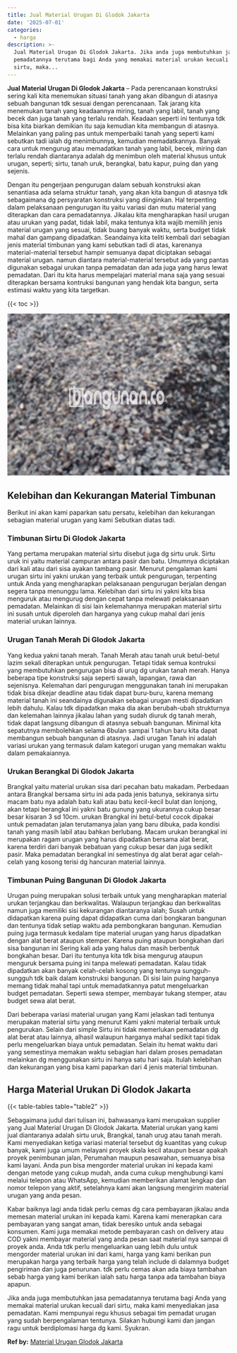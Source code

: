 ```yaml
---
title: Jual Material Urugan Di Glodok Jakarta
date: '2025-07-01'
categories:
  - harga
description: >-
  Jual Material Urugan Di Glodok Jakarta. Jika anda juga membutuhkan jasa
  pemadatannya terutama bagi Anda yang memakai material urukan kecuali dari
  sirtu, maka...
---
```


**Jual Material Urugan Di Glodok Jakarta** – Pada perencanaan konstruksi sering kali kita menemukan situasi tanah yang akan dibangun di atasnya sebuah bangunan tdk sesuai dengan perencanaan. Tak jarang kita menemukan tanah yang keadaannya miring, tanah yang labil, tanah yang becek dan juga tanah yang terlalu rendah. Keadaan seperti ini tentunya tdk bisa kita biarkan demikian itu saja kemudian kita membangun di atasnya. Melainkan yang paling pas untuk memperbaiki tanah yang seperti kami sebutkan tadi ialah dg menimbunnya, kemudian memadatkannya. Banyak cara untuk mengurug atau memadatkan tanah yang labil, becek, miring dan terlalu rendah diantaranya adalah dg menimbun oleh material khusus untuk urugan, seperti; sirtu, tanah uruk, berangkal, batu kapur, puing dan yang sejenis.

Dengan itu pengerjaan pengurugan dalam sebuah konstruksi akan senantiasa ada selama struktur tanah, yang akan kita bangun di atasnya tdk sebagaimana dg persyaratan konstruksi yang diinginkan. Hal terpenting dalam pelaksanaan pengurugan itu yaitu variasi dan mutu material yang diterapkan dan cara pemadatannya. Jikalau kita mengharapkan hasil urugan atau urukan yang padat, tidak labil, maka tentunya kita wajib memilih jenis material urugan yang sesuai, tidak buang banyak waktu, serta budget tidak mahal dan gampang dipadatkan. Seandainya kita teliti kembali dari sebagian jenis material timbunan yang kami sebutkan tadi di atas, karenanya material-material tersebut hampir semuanya dapat diciptakan sebagai material urugan. namun diantara material-material tersebut ada yang pantas digunakan sebagai urukan tanpa pemadatan dan ada juga yang harus lewat pemadatan. Dari itu kita harus mempelajari material mana saja yang sesuai diterapkan bersama kontruksi bangunan yang hendak kita bangun, serta estimasi waktu yang kita targetkan.

{{< toc >}}

![Jual Material Urugan Di Glodok Jakarta](/images/jual-urugan-08.png)

## Kelebihan dan Kekurangan Material Timbunan

Berikut ini akan kami paparkan satu persatu, kelebihan dan kekurangan sebagian material urugan yang kami Sebutkan diatas tadi.

### Timbunan Sirtu Di Glodok Jakarta

Yang pertama merupakan material sirtu disebut juga dg sirtu uruk. Sirtu uruk ini yaitu material campuran antara pasir dan batu. Umumnya diciptakan dari kali atau dari sisa ayakan tambang pasir. Menurut pengalaman kami urugan sirtu ini yakni urukan yang terbaik untuk pengurugan, terpenting untuk Anda yang mengharapkan pelaksanaan pengurugan berjalan dengan segera tanpa menunggu lama. Kelebihan dari sirtu ini yakni kita bisa menguruk atau mengurug dengan cepat tanpa melewati pelaksanaan pemadatan. Melainkan di sisi lain kelemahannya merupakan material sirtu ini susah untuk diperoleh dan harganya yang cukup mahal dari jenis material urukan lainnya.

### Urugan Tanah Merah Di Glodok Jakarta

Yang kedua yakni tanah merah. Tanah Merah atau tanah uruk betul-betul lazim sekali diterapkan untuk pengurugan. Tetapi tidak semua kontruksi yang membutuhkan pengurugan bisa di urug dg urukan tanah merah. Hanya beberapa tipe konstruksi saja seperti sawah, lapangan, rawa dan sejenisnya. Kelemahan dari pengurugan menggunakan tanah ini merupakan tidak bisa dikejar deadline atau tidak dapat buru-buru, karena memang material tanah ini seandainya digunakan sebagai urugan mesti dipadatkan lebih dahulu. Kalau tdk dipadatkan maka dia akan berubah-ubah strukturnya dan kelemahan lainnya jikalau lahan yang sudah diuruk dg tanah merah, tidak dapat langsung dibangun di atasnya sebuah bangunan. Minimal kita sepatutnya membolehkan selama 6bulan sampai 1 tahun baru kita dapat membangun sebuah bangunan di atasnya. Jadi urugan Tanah ini adalah variasi urukan yang termasuk dalam kategori urugan yang memakan waktu dalam pemakaiannya.

### Urukan Berangkal Di Glodok Jakarta

Brangkal yaitu material urukan sisa dari pecahan batu makadam. Perbedaan antara Brangkal bersama sirtu ini ada pada jenis batunya, sekiranya sirtu macam batu nya adalah batu kali atau batu kecil-kecil bulat dan lonjong, akan tetapi berangkal ini yakni batu gunung yang ukurannya cukup besar besar kisaran 3 sd 10cm. urukan Brangkal ini betul-betul cocok dipakai untuk pemadatan jalan terutamanya jalan yang baru dibuka, pada kondisi tanah yang masih labil atau bahkan berlubang. Macam urukan berangkal ini merupakan ragam urugan yang harus dipadatkan bersama alat berat, karena terdiri dari banyak bebatuan yang cukup besar dan juga sedikit pasir. Maka pemadatan berangkal ini semestinya dg alat berat agar celah-celah yang kosong terisi dg hancuran material lainnya.

### Timbunan Puing Bangunan Di Glodok Jakarta

Urugan puing merupakan solusi terbaik untuk yang mengharapkan material urukan terjangkau dan berkwalitas. Walaupun terjangkau dan berkwalitas namun juga memiliki sisi kekurangan diantaranya ialah; Susah untuk didapatkan karena puing dapat didapatkan cuma dari bongkaran bangunan dan tentunya tidak setiap waktu ada pembongkaran bangunan. Kemudian puing juga termasuk kedalam tipe material urugan yang harus dipadatkan dengan alat berat ataupun stemper. Karena puing ataupun bongkahan dari sisa bangunan ini Sering kali ada yang halus dan masih berbentuk bongkahan besar. Dari itu tentunya kita tdk bisa mengurug ataupun menguruk bersama puing ini tanpa melewati pemadatan. Kalau tidak dipadatkan akan banyak celah-celah kosong yang tentunya sungguh-sungguh tdk baik dalam konstruksi bangunan. Di sisi lain puing harganya memang tidak mahal tapi untuk memadatkannya patut mengeluarkan budget pemadatan. Seperti sewa stemper, membayar tukang stemper, atau budget sewa alat berat.

Dari beberapa variasi material urugan yang Kami jelaskan tadi tentunya merupakan material sirtu yang menurut Kami yakni material terbaik untuk pengurukan. Selain dari simple Sirtu ini tidak memerlukan pemadatan dg alat berat atau lainnya, alhasil walaupun harganya mahal sedikit tapi tidak perlu mengeluarkan biaya untuk pemadatan. Selain itu hemat waktu dari yang semestinya memakan waktu sebagian hari dalam proses pemadatan melainkan dg menggunakan sirtu ini hanya satu hari saja. Itulah kelebihan dan kekurangan yang bisa kami paparkan dari 4 jenis material timbunan.

## Harga Material Urukan Di Glodok Jakarta

{{< table-tables table="table2" >}}

Sebagaimana judul dari tulisan ini, bahwasanya kami merupakan supplier yang Jual Material Urugan Di Glodok Jakarta. Material urukan yang kami jual diantaranya adalah sirtu uruk, Brangkal, tanah urug atau tanah merah. Kami menyediakan ketiga variasi material tersebut dg kuantitas yang cukup banyak, kami juga umum melayani proyek skala kecil ataupun besar apakah proyek penimbunan jalan, Perumahan maupun pesawahan, semuanya bisa kami layani. Anda pun bisa mengorder material urukan ini kepada kami dengan metode yang cukup mudah, anda cuma cukup menghubungi kami melalui telepon atau WhatsApp, kemudian memberikan alamat lengkap dan nomor telepon yang aktif, setelahnya kami akan langsung mengirim material urugan yang anda pesan.

Kabar baiknya lagi anda tidak perlu cemas dg cara pembayaran jikalau anda memesan material urukan ini kepada kami. Karena kami menerapkan cara pembayaran yang sangat aman, tidak beresiko untuk anda sebagai konsumen. Kami juga memakai metode pembayaran cash on delivery atau COD yakni membayar material yang anda pesan saat material nya sampai di proyek anda. Anda tdk perlu mengeluarkan uang lebih dulu untuk mengorder material urukan ini dari kami, harga yang kami berikan pun merupakan harga yang terbaik harga yang telah include di dalamnya budget pengiriman dan juga penurunan. tdk perlu cemas akan ada biaya tambahan sebab harga yang kami berikan ialah satu harga tanpa ada tambahan biaya apapun.

Jika anda juga membutuhkan jasa pemadatannya terutama bagi Anda yang memakai material urukan kecuali dari sirtu, maka kami menyediakan jasa pemadatan. Kami mempunyai regu khusus sebagai tim pemadat urugan yang sudah berpengalaman tentunya. Silakan hubungi kami dan jangan ragu untuk berdiplomasi harga dg kami. Syukran.

**Ref by:** [Material Urugan Glodok Jakarta](https://id.wikipedia.org/wiki/Material)
